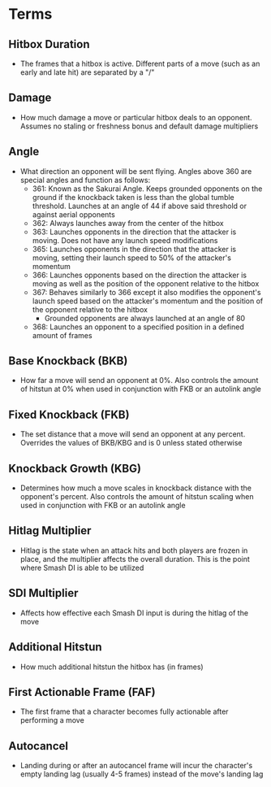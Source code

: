 # Terms

## Hitbox Duration
- The frames that a hitbox is active. Different parts of a move (such as an early and late hit) are separated by a "/"

## Damage
- How much damage a move or particular hitbox deals to an opponent. Assumes no staling or freshness bonus and default damage multipliers

## Angle
- What direction an opponent will be sent flying. Angles above 360 are special angles and function as follows:
  - 361: Known as the Sakurai Angle. Keeps grounded opponents on the ground if the knockback taken is less than the global tumble threshold. Launches at an angle of 44 if above said threshold or against aerial opponents
  - 362: Always launches away from the center of the hitbox
  - 363: Launches opponents in the direction that the attacker is moving. Does not have any launch speed modifications
  - 365: Launches opponents in the direction that the attacker is moving, setting their launch speed to 50% of the attacker's momentum
  - 366: Launches opponents based on the direction the attacker is moving as well as the position of the opponent relative to the hitbox
  - 367: Behaves similarly to 366 except it also modifies the opponent's launch speed based on the attacker's momentum and the position of the opponent relative to the hitbox
    - Grounded opponents are always launched at an angle of 80
  - 368: Launches an opponent to a specified position in a defined amount of frames

## Base Knockback (BKB)
- How far a move will send an opponent at 0%. Also controls the amount of hitstun at 0% when used in conjunction with FKB or an autolink angle

## Fixed Knockback (FKB)
- The set distance that a move will send an opponent at any percent. Overrides the values of BKB/KBG and is 0 unless stated otherwise

## Knockback Growth (KBG)
- Determines how much a move scales in knockback distance with the opponent's percent. Also controls the amount of hitstun scaling when used in conjunction with FKB or an autolink angle

## Hitlag Multiplier
- Hitlag is the state when an attack hits and both players are frozen in place, and the multiplier affects the overall duration. This is the point where Smash DI is able to be utilized

## SDI Multiplier
- Affects how effective each Smash DI input is during the hitlag of the move

## Additional Hitstun
- How much additional hitstun the hitbox has (in frames)

## First Actionable Frame (FAF)
- The first frame that a character becomes fully actionable after performing a move

## Autocancel
- Landing during or after an autocancel frame will incur the character's empty landing lag (usually 4-5 frames) instead of the move's landing lag